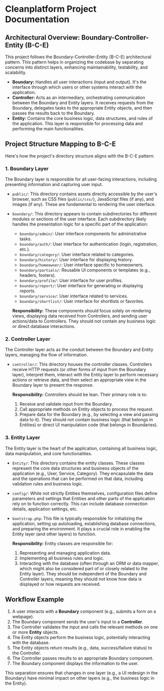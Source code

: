 # Cleanplatform Project Documentation

## Architectural Overview: Boundary-Controller-Entity (B-C-E)

This project follows the Boundary-Controller-Entity (B-C-E) architectural pattern. This pattern helps in organizing the codebase by separating concerns into distinct layers, enhancing maintainability, testability, and scalability.

*   **Boundary:** Handles all user interactions (input and output). It's the interface through which users or other systems interact with the application.
*   **Controller:** Acts as an intermediary, orchestrating communication between the Boundary and Entity layers. It receives requests from the Boundary, delegates tasks to the appropriate Entity objects, and then passes the results back to the Boundary.
*   **Entity:** Contains the core business logic, data structures, and rules of the application. This layer is responsible for processing data and performing the main functionalities.

## Project Structure Mapping to B-C-E

Here's how the project's directory structure aligns with the B-C-E pattern:

### 1. Boundary Layer

The Boundary layer is responsible for all user-facing interactions, including presenting information and capturing user input.

*   `public/`: This directory contains assets directly accessible by the user's browser, such as CSS files (`public/css/`), JavaScript files (if any), and images (if any). These are fundamental to rendering the user interface.
*   `boundary/`: This directory appears to contain subdirectories for different modules or sections of the user interface. Each subdirectory likely handles the presentation logic for a specific part of the application:
    *   `boundary/admin/`: User interface components for administrative tasks.
    *   `boundary/auth/`: User interface for authentication (login, registration, etc.).
    *   `boundary/category/`: User interface related to categories.
    *   `boundary/history/`: User interface for displaying history.
    *   `boundary/homeowner/`: User interface specific to homeowners.
    *   `boundary/partials/`: Reusable UI components or templates (e.g., headers, footers).
    *   `boundary/profile/`: User interface for user profiles.
    *   `boundary/report/`: User interface for generating or displaying reports.
    *   `boundary/service/`: User interface related to services.
    *   `boundary/shortlist/`: User interface for shortlists or favorites.

    **Responsibility:** These components should focus solely on rendering views, displaying data received from Controllers, and sending user actions/data to Controllers. They should not contain any business logic or direct database interactions.

### 2. Controller Layer

The Controller layer acts as the conduit between the Boundary and Entity layers, managing the flow of information.

*   `controller/`: This directory houses the controller classes. Controllers receive HTTP requests (or other forms of input from the Boundary layer), interpret them, interact with the Entity layer to perform necessary actions or retrieve data, and then select an appropriate view in the Boundary layer to present the response.

    **Responsibility:** Controllers should be lean. Their primary role is to:
    1.  Receive and validate input from the Boundary.
    2.  Call appropriate methods on Entity objects to process the request.
    3.  Prepare data for the Boundary (e.g., by selecting a view and passing data to it).
    They should not contain business logic (that belongs in Entities) or direct UI manipulation code (that belongs in Boundaries).

### 3. Entity Layer

The Entity layer is the heart of the application, containing all business logic, data manipulation, and core functionalities.

*   `Entity/`: This directory contains the entity classes. These classes represent the core data structures and business objects of the application (e.g., User, Service, Category). They encapsulate the data and the operations that can be performed on that data, including validation rules and business logic.
*   `config/`: While not strictly Entities themselves, configuration files define parameters and settings that Entities and other parts of the application rely on to function correctly. This can include database connection details, application settings, etc.
*   `bootstrap.php`: This file is typically responsible for initializing the application, setting up autoloading, establishing database connections, and preparing the environment. It plays a crucial role in enabling the Entity layer (and other layers) to function.

    **Responsibility:** Entity classes are responsible for:
    1.  Representing and managing application data.
    2.  Implementing all business rules and logic.
    3.  Interacting with the database (often through an ORM or data mapper, which might also be considered part of or closely related to the Entity layer).
    They should be independent of the Boundary and Controller layers, meaning they should not know how data is displayed or how requests are received.

## Workflow Example

1.  A user interacts with a **Boundary** component (e.g., submits a form on a webpage).
2.  The Boundary component sends the user's input to a **Controller**.
3.  The Controller validates the input and calls the relevant methods on one or more **Entity** objects.
4.  The Entity objects perform the business logic, potentially interacting with the database.
5.  The Entity objects return results (e.g., data, success/failure status) to the Controller.
6.  The Controller passes results to an appropriate Boundary component.
7.  The Boundary component displays the information to the user.

This separation ensures that changes in one layer (e.g., a UI redesign in the Boundary) have minimal impact on other layers (e.g., the business logic in the Entity). 